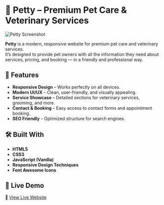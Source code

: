 # 🐾 Petty – Premium Pet Care & Veterinary Services

![Petty Screenshot](images/screencapture-127-0-0-1-5500-index-html-2025-08-09-00_24_17.png)

**Petty** is a modern, responsive website for premium pet care and veterinary services.  
It’s designed to provide pet owners with all the information they need about services, pricing, and booking — in a friendly and professional way.

## 🌟 Features

- **Responsive Design** – Works perfectly on all devices.
- **Modern UI/UX** – Clean, user-friendly, and visually appealing.
- **Service Showcase** – Detailed sections for veterinary services, grooming, and more.
- **Contact & Booking** – Easy access to contact forms and appointment booking.
- **SEO Friendly** – Optimized structure for search engines.

## 🛠️ Built With

- **HTML5**
- **CSS3**
- **JavaScript (Vanilla)**
- **Responsive Design Techniques**
- **Font Awesome Icons**

## 📸 Live Demo

🔗 [View Live Website](https://your-live-link.com)
